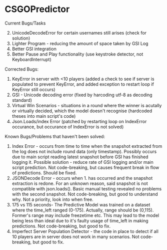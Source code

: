 # CSGOPredictor

Current Bugs/Tasks

2. UnicodeDecodeError for certain usernames still arises (check for solution)
3. Lighter Program - reducing the amount of space taken by GSI Log
4. Better GSI integration
5. Better Pause and Play functionality (use keystroke detector, not KeyboardInterrupt)

Corrected Bugs:

1.  KeyError in server with <10 players (added a check to see if server is populated to prevent KeyError, and added exception to restart loop if KeyError still occurs)
2.  GSI - Unicode decoding error (fixed by harcoding utf-8 as decoding standard)
3. Virtual Win Scenarios - situations in a round where the winner is acutally or virtually decided, which the model doesn't recognise (hardcoded theses into main script's code)
4. Json.Loads/index Error (patched by restarting loop on IndexError occurance, but occurance of IndexError is not solved)

Known Bugs/Problems that haven't been solved:

1. Index Error - occurs from time to time when the snapshot extracted from the log does not include round data (only timestamp). Possibly occurs due to main script reading latest snapshot before GSI has finished logging it. Possible solution - reduce rate of GSI logging and/or main script prediction. Not code-breaking, but causes frequent break in flow of predictions. Should be fixed. 
2. JSONDecode Error - occurs when 1. has occurred and the snapshot extraction is redone. For an unknown reason, said snapshot is not compatible with json.loads(). Basic manual testing revealed no problems with the second snapshot. Not code-breaking, but good to understand why. Not a priority, look into when free.
3. 175 vs 115 seconds- The Predictive Model was trained on a dataset where the time_left ranged (0-175). Actually, range should be (0,115). Former's range may include freezetime etc. This may lead to the model being less than ideal due to it's faulty usage of time_left in making predictions. Not code-breaking, but good to fix.
4. Imperfect Server Population Detector - the code in place to detect if all 10 players are in server does not work in many scenarios. Not code-breaking, but good to fix. 
